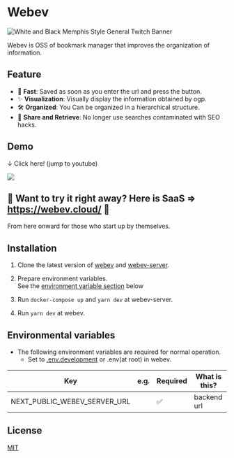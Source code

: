 # Webev

![White and Black Memphis Style General Twitch Banner](https://user-images.githubusercontent.com/48426654/112742744-362dbe80-8fcc-11eb-914f-6b07b48862ac.png)


Webev is OSS of bookmark manager that improves the organization of information.

## Feature

- 🐇 **Fast**: Saved as soon as you enter the url and press the button.
- ✨ **Visualization**: Visually display the information obtained by ogp.
- 🛠 **Organized**: You Can be organized in a hierarchical structure.
- 🤝 **Share and Retrieve**: No longer use searches contaminated with SEO hacks.

## Demo

↓ Click here! (jump to youtube)

<a width="500px" href="https://youtu.be/EmxXCfOtgMU" target="_blank" rel="noopener">
  <img src="https://user-images.githubusercontent.com/48426654/118361581-175ca900-b5c7-11eb-8c61-c5fc69053776.jpg"></img>
</a>

## :rocket: Want to try it right away? Here is SaaS => <https://webev.cloud/> :rocket:

From here onward for those who start up by themselves.

## Installation

1. Clone the latest version of [webev](https://github.com/itizaworld/webev) and [webev-server](https://github.com/itizaworld/webev-server).

1. Prepare environment variables.  
See the [environment variable section](https://github.com/itizawa/webev-front/#--environmental-variables) below

1. Run `docker-compose up` and `yarn dev` at webev-server.

1. Run `yarn dev` at webev.

## Environmental variables

- The following environment variables are required for normal operation.
  - Set to [.env.development](https://github.com/itizawa/webev-front/blob/main/.env.development) or .env(at root) in webev.

|Key | e.g. | Required | What is this?
|---|---|---|---|
|NEXT_PUBLIC_WEBEV_SERVER_URL |  | ✅ | backend url |

## License

[MIT](LICENSE)
  
